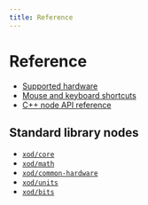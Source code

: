 ```yaml
---
title: Reference
---
```


Reference
=========

* [Supported hardware](./supported-hardware/)
* [Mouse and keyboard shortcuts](./shortcuts/)
* [C++ node API reference](./node-cpp-api/)

## Standard library nodes

* [`xod/core`](/libs/xod/core/)
* [`xod/math`](/libs/xod/math/)
* [`xod/common-hardware`](/libs/xod/common-hardware/)
* [`xod/units`](/libs/xod/units/)
* [`xod/bits`](/libs/xod/bits/)
